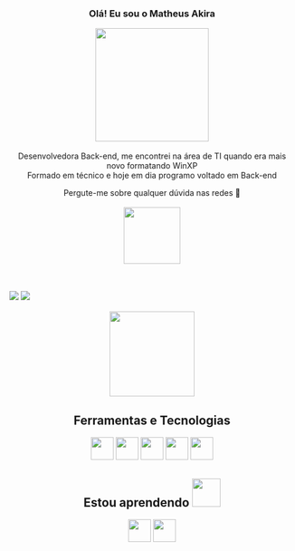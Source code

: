 
<div align="center">

### Olá! Eu sou o Matheus Akira 

<img width="200" src="https://media.tenor.com/5iiD6jOOCuAAAAAC/quby-high-five.gif">
</div>
<br>

<div align="center">
Desenvolvedora Back-end, me encontrei na área de TI quando era mais novo formatando WinXP <br> 
Formado em técnico e hoje em dia programo voltado em Back-end 
<br>

Pergute-me sobre qualquer dúvida nas redes 💬 <br>
<br>
<img width="100" src="https://media.tenor.com/t7EtpauuodgAAAAC/quby-chan-thumbs-up.gif">
</div>

<br>

<br>
 <a href="https://www.linkedin.com/in/karen-penedo-%F0%9F%8C%88-a24006144/" target="_blank"><img src="https://img.shields.io/badge/-LinkedIn-%230077B5?style=for-the-badge&logo=linkedin&logoColor=white" target="_blank"></a> 
 <a href = "mailto:yonezawa.matheus@gmail.com"><img src="https://img.shields.io/badge/Gmail-D14836?style=for-the-badge&logo=gmail&logoColor=white" target="_blank"></a>

  <br>
<br>
<div align='center'>
  <img height="150rem" src="https://github-readme-stats-git-masterrstaa-rickstaa.vercel.app/api/top-langs/?username=MatheusYonezawa&layout=compact&langs_count=16&theme=dark"/>
<!--   <img height="150rem" src="https://github-readme-stats-git-masterrstaa-rickstaa.vercel.app/api?username=oc-garcia&hide=prs,issues,contribs&&show_icons=true&theme=dark&include_all_commits=true&count_private=true"/> -->
    <br>

## Ferramentas e Tecnologias

<img src="https://cdn.jsdelivr.net/gh/devicons/devicon/icons/c/c-original.svg" width="40" height="40" />
<img src="https://cdn.jsdelivr.net/gh/devicons/devicon/icons/java/java-original-wordmark.svg" width="40" height="40" />
<img src="https://cdn.jsdelivr.net/gh/devicons/devicon/icons/mysql/mysql-original-wordmark.svg" width="40" height="40" />
<img src="https://cdn.jsdelivr.net/gh/devicons/devicon/icons/php/php-original.svg" width="40" height="40" />
<img src="https://cdn.jsdelivr.net/gh/devicons/devicon/icons/python/python-original-wordmark.svg" width="40" height="40" />


## Estou aprendendo <img width="50" src="https://media.tenor.com/My3gK08AOq8AAAAC/quby-quby-sticker.gif">

<img src="https://cdn.jsdelivr.net/gh/devicons/devicon/icons/javascript/javascript-original.svg"  width="40" height="40" />
<img src="https://cdn.jsdelivr.net/gh/devicons/devicon/icons/linux/linux-original.svg"  width="40" height="40" />



</div>
